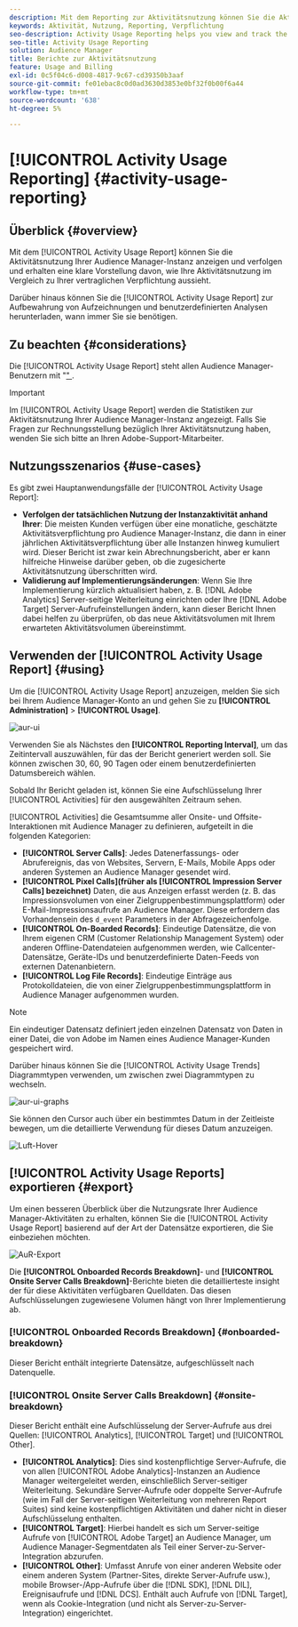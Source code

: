 ```yaml
---
description: Mit dem Reporting zur Aktivitätsnutzung können Sie die Aktivitätsnutzung für Ihre Audience Manager-Instanz anzeigen und verfolgen, sodass Sie Ihre tatsächliche Nutzung mit Ihrer vertraglichen Verpflichtung vergleichen können.
keywords: Aktivität, Nutzung, Reporting, Verpflichtung
seo-description: Activity Usage Reporting helps you view and track the activity usage for your Audience Manager instance, so you can compare your actual usage to your contractual commitment.
seo-title: Activity Usage Reporting
solution: Audience Manager
title: Berichte zur Aktivitätsnutzung
feature: Usage and Billing
exl-id: 0c5f04c6-d008-4817-9c67-cd39350b3aaf
source-git-commit: fe01ebac8c0d0ad3630d3853e0bf32f0b00f6a44
workflow-type: tm+mt
source-wordcount: '638'
ht-degree: 5%

---
```


# [!UICONTROL Activity Usage Reporting] {#activity-usage-reporting}

## Überblick {#overview}

Mit dem [!UICONTROL Activity Usage Report] können Sie die Aktivitätsnutzung Ihrer Audience Manager-Instanz anzeigen und verfolgen und erhalten eine klare Vorstellung davon, wie Ihre Aktivitätsnutzung im Vergleich zu Ihrer vertraglichen Verpflichtung aussieht.

Darüber hinaus können Sie die [!UICONTROL Activity Usage Report] zur Aufbewahrung von Aufzeichnungen und benutzerdefinierten Analysen herunterladen, wann immer Sie sie benötigen.

## Zu beachten {#considerations}

Die [!UICONTROL Activity Usage Report] steht allen Audience Manager-Benutzern mit &quot;[&quot; ](edit-account-settings.md).

>[!IMPORTANT]
>
>Im [!UICONTROL Activity Usage Report] werden die Statistiken zur Aktivitätsnutzung Ihrer Audience Manager-Instanz angezeigt. Falls Sie Fragen zur Rechnungsstellung bezüglich Ihrer Aktivitätsnutzung haben, wenden Sie sich bitte an Ihren Adobe-Support-Mitarbeiter.

## Nutzungsszenarios {#use-cases}

Es gibt zwei Hauptanwendungsfälle der [!UICONTROL Activity Usage Report]:

* **Verfolgen der tatsächlichen Nutzung der Instanzaktivität anhand Ihrer**: Die meisten Kunden verfügen über eine monatliche, geschätzte Aktivitätsverpflichtung pro Audience Manager-Instanz, die dann in einer jährlichen Aktivitätsverpflichtung über alle Instanzen hinweg kumuliert wird. Dieser Bericht ist zwar kein Abrechnungsbericht, aber er kann hilfreiche Hinweise darüber geben, ob die zugesicherte Aktivitätsnutzung überschritten wird.
* **Validierung auf Implementierungsänderungen**: Wenn Sie Ihre Implementierung kürzlich aktualisiert haben, z. B. [!DNL Adobe Analytics] Server-seitige Weiterleitung einrichten oder Ihre [!DNL Adobe Target] Server-Aufrufeinstellungen ändern, kann dieser Bericht Ihnen dabei helfen zu überprüfen, ob das neue Aktivitätsvolumen mit Ihrem erwarteten Aktivitätsvolumen übereinstimmt.

## Verwenden der [!UICONTROL Activity Usage Report] {#using}

Um die [!UICONTROL Activity Usage Report] anzuzeigen, melden Sie sich bei Ihrem Audience Manager-Konto an und gehen Sie zu **[!UICONTROL Administration]** > **[!UICONTROL Usage]**.

![aur-ui](assets/aur-ui.png)

Verwenden Sie als Nächstes den **[!UICONTROL Reporting Interval]**, um das Zeitintervall auszuwählen, für das der Bericht generiert werden soll. Sie können zwischen 30, 60, 90 Tagen oder einem benutzerdefinierten Datumsbereich wählen.

Sobald Ihr Bericht geladen ist, können Sie eine Aufschlüsselung Ihrer [!UICONTROL Activities] für den ausgewählten Zeitraum sehen.

[!UICONTROL Activities] die Gesamtsumme aller Onsite- und Offsite-Interaktionen mit Audience Manager zu definieren, aufgeteilt in die folgenden Kategorien:

* **[!UICONTROL Server Calls]**: Jedes Datenerfassungs- oder Abrufereignis, das von Websites, Servern, E-Mails, Mobile Apps oder anderen Systemen an Audience Manager gesendet wird.
* **[!UICONTROL Pixel Calls](früher als [!UICONTROL Impression Server Calls] bezeichnet)** Daten, die aus Anzeigen erfasst werden (z. B. das Impressionsvolumen von einer Zielgruppenbestimmungsplattform) oder E-Mail-Impressionsaufrufe an Audience Manager. Diese erfordern das Vorhandensein des `d_event` Parameters in der Abfragezeichenfolge.
* **[!UICONTROL On-Boarded Records]**: Eindeutige Datensätze, die von Ihrem eigenen CRM (Customer Relationship Management System) oder anderen Offline-Datendateien aufgenommen werden, wie Callcenter-Datensätze, Geräte-IDs und benutzerdefinierte Daten-Feeds von externen Datenanbietern.
* **[!UICONTROL Log File Records]**: Eindeutige Einträge aus Protokolldateien, die von einer Zielgruppenbestimmungsplattform in Audience Manager aufgenommen wurden.

>[!NOTE]
>
>Ein eindeutiger Datensatz definiert jeden einzelnen Datensatz von Daten in einer Datei, die von Adobe im Namen eines Audience Manager-Kunden gespeichert wird.

Darüber hinaus können Sie die [!UICONTROL Activity Usage Trends] Diagrammtypen verwenden, um zwischen zwei Diagrammtypen zu wechseln.

![aur-ui-graphs](assets/aur-ui-graphs.png)

Sie können den Cursor auch über ein bestimmtes Datum in der Zeitleiste bewegen, um die detaillierte Verwendung für dieses Datum anzuzeigen.

![Luft-Hover](assets/aur-hover.png)

## [!UICONTROL Activity Usage Reports] exportieren {#export}

Um einen besseren Überblick über die Nutzungsrate Ihrer Audience Manager-Aktivitäten zu erhalten, können Sie die [!UICONTROL Activity Usage Report] basierend auf der Art der Datensätze exportieren, die Sie einbeziehen möchten.

![AuR-Export](assets/aur-export.png)

Die **[!UICONTROL Onboarded Records Breakdown]**- und **[!UICONTROL Onsite Server Calls Breakdown]**-Berichte bieten die detaillierteste insight der für diese Aktivitäten verfügbaren Quelldaten. Das diesen Aufschlüsselungen zugewiesene Volumen hängt von Ihrer Implementierung ab.

### [!UICONTROL Onboarded Records Breakdown] {#onboarded-breakdown}

Dieser Bericht enthält integrierte Datensätze, aufgeschlüsselt nach Datenquelle.

### [!UICONTROL Onsite Server Calls Breakdown] {#onsite-breakdown}

Dieser Bericht enthält eine Aufschlüsselung der Server-Aufrufe aus drei Quellen: [!UICONTROL Analytics], [!UICONTROL Target] und [!UICONTROL Other].

* **[!UICONTROL Analytics]**: Dies sind kostenpflichtige Server-Aufrufe, die von allen [!UICONTROL Adobe Analytics]-Instanzen an Audience Manager weitergeleitet werden, einschließlich Server-seitiger Weiterleitung. Sekundäre Server-Aufrufe oder doppelte Server-Aufrufe (wie im Fall der Server-seitigen Weiterleitung von mehreren Report Suites) sind keine kostenpflichtigen Aktivitäten und daher nicht in dieser Aufschlüsselung enthalten.
* **[!UICONTROL Target]**: Hierbei handelt es sich um Server-seitige Aufrufe von [!UICONTROL Adobe Target] an Audience Manager, um Audience Manager-Segmentdaten als Teil einer Server-zu-Server-Integration abzurufen.
* **[!UICONTROL Other]**: Umfasst Anrufe von einer anderen Website oder einem anderen System (Partner-Sites, direkte Server-Aufrufe usw.), mobile Browser-/App-Aufrufe über die [!DNL SDK], [!DNL DIL], Ereignisaufrufe und [!DNL DCS]. Enthält auch Aufrufe von [!DNL Target], wenn als Cookie-Integration (und nicht als Server-zu-Server-Integration) eingerichtet.
